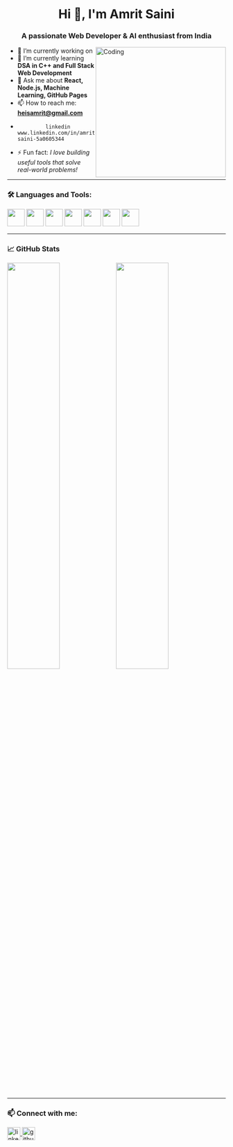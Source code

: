 <h1 align="center">Hi 👋, I'm Amrit Saini</h1>
<h3 align="center">A passionate Web Developer & AI enthusiast from India</h3>

<img align="right" alt="Coding" width="300" src="https://media.giphy.com/media/qgQUggAC3Pfv687qPC/giphy.gif">

- 🔭 I’m currently working on  
- 🌱 I’m currently learning **DSA in C++ and Full Stack Web Development**
- 💬 Ask me about **React, Node.js, Machine Learning, GitHub Pages**
- 📫 How to reach me: **[heisamrit@gmail.com](mailto:your.heisamrit@gmail.com)**
-              linkedin www.linkedin.com/in/amrit-saini-5a0605344
- ⚡ Fun fact: *I love building useful tools that solve real-world problems!*

---

### 🛠️ Languages and Tools:
<p align="left">
  <img src="https://cdn.jsdelivr.net/gh/devicons/devicon/icons/html5/html5-original.svg" width="40" />
  <img src="https://cdn.jsdelivr.net/gh/devicons/devicon/icons/css3/css3-original.svg" width="40" />
  <img src="https://cdn.jsdelivr.net/gh/devicons/devicon/icons/javascript/javascript-original.svg" width="40" />
  <img src="https://cdn.jsdelivr.net/gh/devicons/devicon/icons/react/react-original.svg" width="40" />
  <img src="https://cdn.jsdelivr.net/gh/devicons/devicon/icons/nodejs/nodejs-original.svg" width="40" />
  <img src="https://cdn.jsdelivr.net/gh/devicons/devicon/icons/python/python-original.svg" width="40" />
  <img src="https://cdn.jsdelivr.net/gh/devicons/devicon/icons/cplusplus/cplusplus-original.svg" width="40" />
</p>

---

### 📈 GitHub Stats
<p align="left">
  <img src="https://github-readme-stats.vercel.app/api?username=amritsaini&show_icons=true&theme=radical" width="49%"/>
  <img src="https://github-readme-streak-stats.herokuapp.com/?user=amritsaini&theme=radical" width="49%" />
</p>

---

### 📫 Connect with me:
<p align="left">
  <a href="www.linkedin.com/in/amrit-saini-5a0605344" target="blank">
    <img align="center" src="https://cdn.jsdelivr.net/npm/simple-icons@v3/icons/linkedin.svg" alt="linkedin" height="30" width="30" />
  </a>
  <a href="https://github.com/Heisamrit" target="blank">
    <img align="center" src="https://cdn.jsdelivr.net/npm/simple-icons@v3/icons/github.svg" alt="github" height="30" width="30" />
  </a>
</p>
